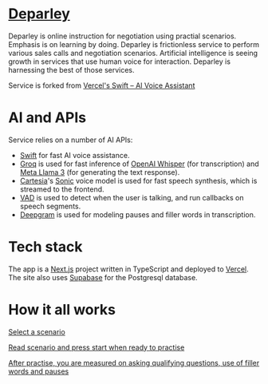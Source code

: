 # [Deparley](https://www.deparley.com)

Deparley is online instruction for negotiation using practial scenarios. Emphasis is on learning by doing. Deparley is frictionless service to perform various sales calls and negotiation scenarios. Artificial intelligence is seeing growth in services that use human voice for interaction. Deparley is harnessing the best of those services.

Service is forked from [Vercel's Swift – AI Voice Assistant](https://vercel.com/templates/next.js/swift-ai-voice-assistant)

# AI and APIs

Service relies on a number of AI APIs: 

-   [Swift](https://swift-ai.vercel.app) for fast AI voice assistance.
-   [Groq](https://groq.com) is used for fast inference of [OpenAI Whisper](https://github.com/openai/whisper) (for transcription) and [Meta Llama 3](https://llama.meta.com/llama3/) (for generating the text response).
-   [Cartesia](https://cartesia.ai)'s [Sonic](https://cartesia.ai/sonic) voice model is used for fast speech synthesis, which is streamed to the frontend.
-   [VAD](https://www.vad.ricky0123.com/) is used to detect when the user is talking, and run callbacks on speech segments.
-   [Deepgram](https://www.deepgram.com) is used for modeling pauses and filler words in transcription. 

# Tech stack

The app is a [Next.js](https://nextjs.org) project written in TypeScript and deployed to [Vercel](https://vercel.com). The site also uses [Supabase](https://www.supabase.com) for the Postgresql database.


# How it all works

[Select a scenario](/readmephotos/home.png)

[Read scenario and press start when ready to practise](/readmephotos/scenario.png)

[After practise, you are measured on asking qualifying questions, use of filler words and pauses](/readmephotos/practise.png)